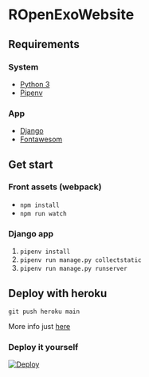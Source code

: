# ROpenExoWebsite

## Requirements

### System
- [Python 3]()
- [Pipenv]()

### App
- [Django]()
- [Fontawesom](https://fontawesome.com/icons?d=gallery)


## Get start

### Front assets (webpack)
- `npm install`
- `npm run watch`

### Django app
1. `pipenv install`
2. `pipenv run manage.py collectstatic`
3. `pipenv run manage.py runserver`


## Deploy with heroku
`git push heroku main`

More info just [here](https://devcenter.heroku.com/articles/git)

### Deploy it yourself
[![Deploy](https://www.herokucdn.com/deploy/button.svg)](https://heroku.com/deploy)
